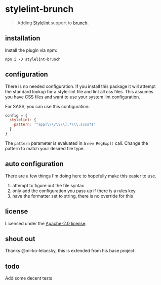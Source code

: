 # stylelint-brunch
> Adding [Stylelint](http://www.stylelint.io) support to [brunch](http://www.brunch.io).

## installation

Install the plugin via npm:

    npm i -D stylelint-brunch

## configuration

There is no needed configuration. If you install this package it will attempt the standard lookup for a style-lint file and lint all css files. This assumes you have CSS files and want to use your system lint configuration.

For SASS, you can use this configuration:

```javascript
config = {
  stylelint: {
    pattern: '^app[\\\/\\\\].*\\\.scss?$'
  }
}
```

The `pattern` parameter is evaluated in a `new RegExp()` call. Change the pattern to match your desired file type.

## auto configuration

There are a few things I'm doing here to hopefully make this easier to use.

  1. attempt to figure out the file syntax
  1. only add the configuration you pass up if there is a rules key
  1. have the formatter set to string, there is no override for this

## license

Licensed under the [Apache-2.0 license](https://github.com/hweeks/stylelint-brunch/blob/master/LICENSE).

## shout out

Thanks @mirko-lelansky, this is extended from his base project.

## todo

Add some decent tests
